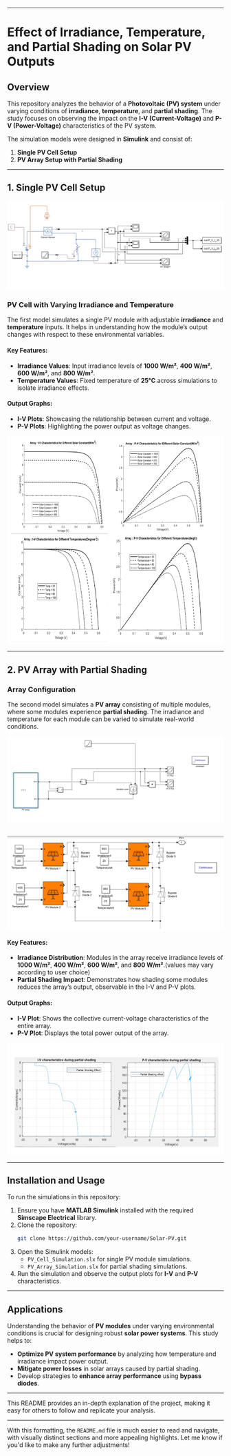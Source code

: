 
---

# **Effect of Irradiance, Temperature, and Partial Shading on Solar PV Outputs**

## **Overview**
This repository analyzes the behavior of a **Photovoltaic (PV) system** under varying conditions of **irradiance**, **temperature**, and **partial shading**. The study focuses on observing the impact on the **I-V (Current-Voltage)** and **P-V (Power-Voltage)** characteristics of the PV system.

The simulation models were designed in **Simulink** and consist of:

1. **Single PV Cell Setup**
2. **PV Array Setup with Partial Shading**

---

## **1. Single PV Cell Setup**

![Plots](Varying%20temperature1.jpg)

### **PV Cell with Varying Irradiance and Temperature**
The first model simulates a single PV module with adjustable **irradiance** and **temperature** inputs. It helps in understanding how the module’s output changes with respect to these environmental variables.

#### **Key Features**:
- **Irradiance Values**: Input irradiance levels of **1000 W/m²**, **400 W/m²**, **600 W/m²**, and **800 W/m²**.
- **Temperature Values**: Fixed temperature of **25°C** across simulations to isolate irradiance effects.

#### **Output Graphs**:
- **I-V Plots**: Showcasing the relationship between current and voltage.
- **P-V Plots**: Highlighting the power output as voltage changes.

![Plots](Varying%20temperature2.jpg)

---

## **2. PV Array with Partial Shading**

### **Array Configuration**
The second model simulates a **PV array** consisting of multiple modules, where some modules experience **partial shading**. The irradiance and temperature for each module can be varied to simulate real-world conditions.

![Simulink Model](shading2.jpg)  
<br>

![Array Configuration](shading1.jpg)

#### **Key Features**:
- **Irradiance Distribution**: Modules in the array receive irradiance levels of **1000 W/m²**, **400 W/m²**, **600 W/m²**, and **800 W/m²**.(values may vary according to user choice)
- **Partial Shading Impact**: Demonstrates how shading some modules reduces the array’s output, observable in the I-V and P-V plots.

#### **Output Graphs**:
- **I-V Plot**: Shows the collective current-voltage characteristics of the entire array.
- **P-V Plot**: Displays the total power output of the array.

![Plots](shading3.jpg)

---

## **Installation and Usage**

To run the simulations in this repository:

1. Ensure you have **MATLAB Simulink** installed with the required **Simscape Electrical** library.
2. Clone the repository:
   ```bash
   git clone https://github.com/your-username/Solar-PV.git
   ```
3. Open the Simulink models:
   - `PV_Cell_Simulation.slx` for single PV module simulations.
   - `PV_Array_Simulation.slx` for partial shading simulations.
4. Run the simulation and observe the output plots for **I-V** and **P-V** characteristics.

---

## **Applications**

Understanding the behavior of **PV modules** under varying environmental conditions is crucial for designing robust **solar power systems**. This study helps to:

- **Optimize PV system performance** by analyzing how temperature and irradiance impact power output.
- **Mitigate power losses** in solar arrays caused by partial shading.
- Develop strategies to **enhance array performance** using **bypass diodes**.

---

This README provides an in-depth explanation of the project, making it easy for others to follow and replicate your analysis.

---

With this formatting, the `README.md` file is much easier to read and navigate, with visually distinct sections and more appealing highlights. Let me know if you'd like to make any further adjustments!
